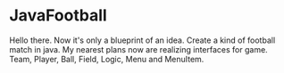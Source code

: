 # JavaFootball
Hello there. Now it's only a blueprint of an idea. Create a kind of football match in java. 
My nearest plans now are realizing interfaces for game. Team, Player, Ball, Field, Logic, Menu and MenuItem. 
